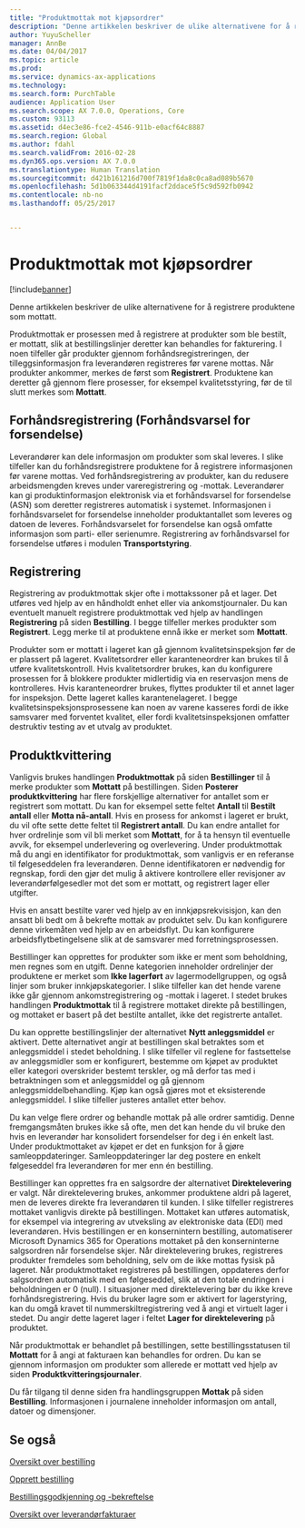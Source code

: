 ```yaml
---
title: "Produktmottak mot kjøpsordrer"
description: "Denne artikkelen beskriver de ulike alternativene for å registrere produktene som mottatt."
author: YuyuScheller
manager: AnnBe
ms.date: 04/04/2017
ms.topic: article
ms.prod: 
ms.service: dynamics-ax-applications
ms.technology: 
ms.search.form: PurchTable
audience: Application User
ms.search.scope: AX 7.0.0, Operations, Core
ms.custom: 93113
ms.assetid: d4ec3e86-fce2-4546-911b-e0acf64c8887
ms.search.region: Global
ms.author: fdahl
ms.search.validFrom: 2016-02-28
ms.dyn365.ops.version: AX 7.0.0
ms.translationtype: Human Translation
ms.sourcegitcommit: d421b161216d700f7819f1da8c0ca8ad089b5670
ms.openlocfilehash: 5d1b063344d4191facf2ddace5f5c9d592fb0942
ms.contentlocale: nb-no
ms.lasthandoff: 05/25/2017


---
```


# <a name="product-receipt-against-purchase-orders"></a>Produktmottak mot kjøpsordrer

[!include[banner](../includes/banner.md)]


Denne artikkelen beskriver de ulike alternativene for å registrere produktene som mottatt.

Produktmottak er prosessen med å registrere at produkter som ble bestilt, er mottatt, slik at bestillingslinjer deretter kan behandles for fakturering. I noen tilfeller går produkter gjennom forhåndsregistreringen, der tilleggsinformasjon fra leverandøren registreres før varene mottas. Når produkter ankommer, merkes de først som **Registrert**. Produktene kan deretter gå gjennom flere prosesser, for eksempel kvalitetsstyring, før de til slutt merkes som **Mottatt**.

## <a name="preregistration-asn"></a>Forhåndsregistrering (Forhåndsvarsel for forsendelse)
Leverandører kan dele informasjon om produkter som skal leveres. I slike tilfeller kan du forhåndsregistrere produktene for å registrere informasjonen før varene mottas. Ved forhåndsregistrering av produkter, kan du redusere arbeidsmengden kreves under vareregistrering og -mottak. Leverandører kan gi produktinformasjon elektronisk via et forhåndsvarsel for forsendelse (ASN) som deretter registreres automatisk i systemet. Informasjonen i forhåndsvarselet for forsendelse inneholder produktantallet som leveres og datoen de leveres. Forhåndsvarselet for forsendelse kan også omfatte informasjon som parti- eller serienumre. Registrering av forhåndsvarsel for forsendelse utføres i modulen **Transportstyring**.

## <a name="registration"></a>Registrering
Registrering av produktmottak skjer ofte i mottakssoner på et lager. Det utføres ved hjelp av en håndholdt enhet eller via ankomstjournaler. Du kan eventuelt manuelt registrere produktmottak ved hjelp av handlingen **Registrering** på siden **Bestilling**. I begge tilfeller merkes produkter som **Registrert**. Legg merke til at produktene ennå ikke er merket som **Mottatt**.  

Produkter som er mottatt i lageret kan gå gjennom kvalitetsinspeksjon før de er plassert på lageret. Kvalitetsordrer eller karanteneordrer kan brukes til å utføre kvalitetskontroll. Hvis kvalitetsordrer brukes, kan du konfigurere prosessen for å blokkere produkter midlertidig via en reservasjon mens de kontrolleres. Hvis karanteneordrer brukes, flyttes produkter til et annet lager for inspeksjon. Dette lageret kalles karantenelageret. I begge kvalitetsinspeksjonsprosessene kan noen av varene kasseres fordi de ikke samsvarer med forventet kvalitet, eller fordi kvalitetsinspeksjonen omfatter destruktiv testing av et utvalg av produktet.

## <a name="product-receipt"></a>Produktkvittering
Vanligvis brukes handlingen **Produktmottak** på siden **Bestillinger** til å merke produkter som **Mottatt** på bestillingen. Siden **Posterer produktkvittering** har flere forskjellige alternativer for antallet som er registrert som mottatt. Du kan for eksempel sette feltet **Antall** til **Bestilt antall** eller **Motta nå-antall**. Hvis en prosess for ankomst i lageret er brukt, du vil ofte sette dette feltet til **Registrert antall**. Du kan endre antallet for hver ordrelinje som vil bli merket som **Mottatt**, for å ta hensyn til eventuelle avvik, for eksempel underlevering og overlevering. Under produktmottak må du angi en identifikator for produktmottak, som vanligvis er en referanse til følgeseddelen fra leverandøren. Denne identifikatoren er nødvendig for regnskap, fordi den gjør det mulig å aktivere kontrollere eller revisjoner av leverandørfølgesedler mot det som er mottatt, og registrert lager eller utgifter.  

Hvis en ansatt bestilte varer ved hjelp av en innkjøpsrekvisisjon, kan den ansatt bli bedt om å bekrefte mottak av produktet selv. Du kan konfigurere denne virkemåten ved hjelp av en arbeidsflyt. Du kan konfigurere arbeidsflytbetingelsene slik at de samsvarer med forretningsprosessen.  

Bestillinger kan opprettes for produkter som ikke er ment som beholdning, men regnes som en utgift. Denne kategorien inneholder ordrelinjer der produktene er merket som **Ikke lagerført** av lagermodellgruppen, og også linjer som bruker innkjøpskategorier. I slike tilfeller kan det hende varene ikke går gjennom ankomstregistrering og -mottak i lageret. I stedet brukes handlingen **Produktmottak** til å registrere mottaket direkte på bestillingen, og mottaket er basert på det bestilte antallet, ikke det registrerte antallet.  

Du kan opprette bestillingslinjer der alternativet **Nytt anleggsmiddel** er aktivert. Dette alternativet angir at bestillingen skal betraktes som et anleggsmiddel i stedet beholdning. I slike tilfeller vil reglene for fastsettelse av anleggsmidler som er konfigurert, bestemme om kjøpet av produktet eller kategori overskrider bestemt terskler, og må derfor tas med i betraktningen som et anleggsmiddel og gå gjennom anleggsmiddelbehandling. Kjøp kan også gjøres mot et eksisterende anleggsmiddel. I slike tilfeller justeres antallet etter behov.  

Du kan velge flere ordrer og behandle mottak på alle ordrer samtidig. Denne fremgangsmåten brukes ikke så ofte, men det kan hende du vil bruke den hvis en leverandør har konsolidert forsendelser for deg i én enkelt last. Under produktmottaket av kjøpet er det en funksjon for å gjøre samleoppdateringer. Samleoppdateringer lar deg postere en enkelt følgeseddel fra leverandøren for mer enn én bestilling.  

Bestillinger kan opprettes fra en salgsordre der alternativet **Direktelevering** er valgt. Når direktelevering brukes, ankommer produktene aldri på lageret, men de leveres direkte fra leverandøren til kunden. I slike tilfeller registreres mottaket vanligvis direkte på bestillingen. Mottaket kan utføres automatisk, for eksempel via integrering av utveksling av elektroniske data (EDI) med leverandøren. Hvis bestillingen er en konsernintern bestilling, automatiserer Microsoft Dynamics 365 for Operations mottaket på den konserninterne salgsordren når forsendelse skjer. Når direktelevering brukes, registreres produkter fremdeles som beholdning, selv om de ikke mottas fysisk på lageret. Når produktmottaket registreres på bestillingen, oppdateres derfor salgsordren automatisk med en følgeseddel, slik at den totale endringen i beholdningen er 0 (null). I situasjoner med direktelevering bør du ikke kreve forhåndsregistrering. Hvis du bruker lagre som er aktivert for lagerstyring, kan du omgå kravet til nummerskiltregistrering ved å angi et virtuelt lager i stedet. Du angir dette lageret lager i feltet **Lager for direktelevering** på produktet. 

Når produktmottak er behandlet på bestillingen, sette bestillingsstatusen til **Mottatt** for å angi at fakturaen kan behandles for ordren. Du kan se gjennom informasjon om produkter som allerede er mottatt ved hjelp av siden **Produktkvitteringsjournaler**.  

Du får tilgang til denne siden fra handlingsgruppen **Mottak** på siden **Bestilling**. Informasjonen i journalene inneholder informasjon om antall, datoer og dimensjoner.

<a name="see-also"></a>Se også
--------

[Oversikt over bestilling](purchase-order-overview.md)

[Opprett bestilling](purchase-order-creation.md)

[Bestillingsgodkjenning og -bekreftelse](purchase-order-approval-confirmation.md)

[Oversikt over leverandørfakturaer](/dynamics365/operations/financials/accounts-payable/vendor-invoices-overview)




